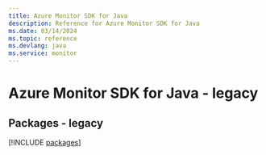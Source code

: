 ```yaml
---
title: Azure Monitor SDK for Java
description: Reference for Azure Monitor SDK for Java
ms.date: 03/14/2024
ms.topic: reference
ms.devlang: java
ms.service: monitor
---
```

# Azure Monitor SDK for Java - legacy
## Packages - legacy
[!INCLUDE [packages](monitor-index.md)]